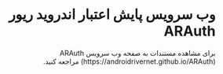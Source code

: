 <h1 dir="rtl">وب سرویس پایش اعتبار اندروید ریور ARAuth</h1>
<p dir="rtl">
برای مشاهده مستندات به صفحه وب سرویس ARAuth (https://androidrivernet.github.io/ARAuth) مراجعه کنید.
</p>
